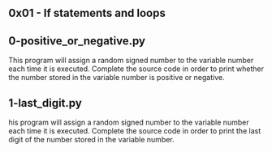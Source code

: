 ## 0x01 - If statements and loops ##

## 0-positive_or_negative.py
This program will assign a random signed number to the variable number each time it is executed. Complete the source code in order to print whether the number stored in the variable number is positive or negative.
## 1-last_digit.py
his program will assign a random signed number to the variable number each time it is executed. Complete the source code in order to print the last digit of the number stored in the variable number.